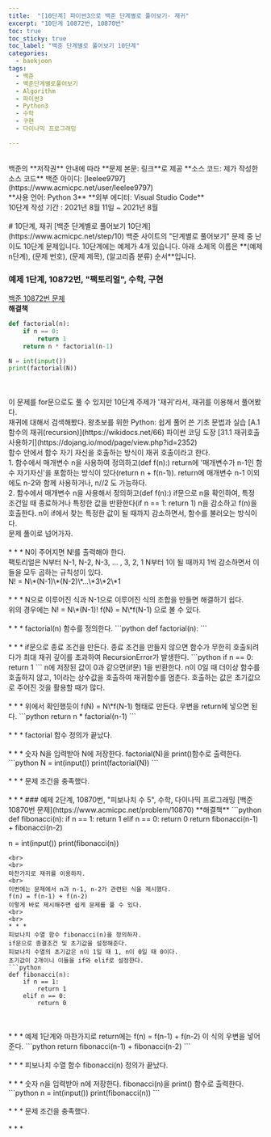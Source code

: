 ```yaml
---
title:  "[10단계] 파이썬3으로 백준 단계별로 풀어보기- 재귀"
excerpt: "10단계 10872번, 10870번"
toc: true
toc_sticky: true
toc_label: "백준 단계별로 풀어보기 10단계"
categories:
  - baekjoon
tags:
  - 백준
  - 백준단계별로풀어보기
  - Algorithm
  - 파이썬3
  - Python3
  - 수학
  - 구현
  - 다이나믹 프로그래밍

---
```

<br>
백준의 **저작권** 안내에 따라   
**문제 본문: 링크**로 제공   
**소스 코드: 제가 작성한 소스 코드**   
백준 아이디: [leelee9797](https://www.acmicpc.net/user/leelee9797)  
<br>
**사용 언어: Python 3**  
**외부 에디터: Visual Studio Code**  
<br>
10단계 작성 기간 : 2021년 8월 11일 ~ 2021년 8월 
<br>
<br>
# 10단계, 재귀
[백준 단계별로 풀어보기 10단계](https://www.acmicpc.net/step/10)  
백준 사이트의 "단계별로 풀어보기" 문제 중 난이도 10단계 문제입니다.  
10단계에는 예제가 4개 있습니다.  
아래 소제목 이름은  
**(예제 n단계), (문제 번호), (문제 제목), (알고리즘 분류) 순서**입니다.  
<br>


### 예제 1단계, 10872번, "팩토리얼", 수학, 구현  
[백준 10872번 문제](https://www.acmicpc.net/problem/10872)  
**해결책**  
```python
def factorial(n):
    if n == 0:
        return 1
    return n * factorial(n-1)

N = int(input())
print(factorial(N))
```
<br> 
<br>
이 문제를 for문으로도 풀 수 있지만  
10단계 주제가 '재귀'라서,  
재귀를 이용해서 풀어봤다.  
<br>
재귀에 대해서 검색해봤다.  
왕초보를 위한 Python: 쉽게 풀어 쓴 기초 문법과 실습 [A.1 함수의 재귀(recursion)](https://wikidocs.net/66)  
파이썬 코딩 도장 [31.1 재귀호출 사용하기](https://dojang.io/mod/page/view.php?id=2352)  
<br>
함수 안에서 함수 자기 자신을 호출하는 방식이 재귀 호출이라고 한다.  
<br> 
1. 함수에서 매개변수 n을 사용하여 정의하고(def f(n):)  
return에 '매개변수가 n-1인 함수 자기자신'을 포함하는 방식이 있다(return n + f(n-1)).  
return에 매개변수 n-1 이외에도 n-2와 함께 사용하거나, n//2 도 가능하다.  
<br> 
2. 함수에서 매개변수 n을 사용해서 정의하고(def f(n):)  
if문으로 n을 확인하여, 특정 조건일 때 종료하거나 특정한 값을 반환한다(if n == 1: return 1)  
n을 감소하고 f(n)을 호출한다.  
n이 if에서 찾는 특정한 값이 될 때까지 감소하면서, 함수를 불러오는 방식이다.  
<br>
문제 풀이로 넘어가자.  
<br> 
<br> 
* * *
N이 주어지면 N!를 출력해야 한다.  
<br> 
팩토리얼은 N부터 N-1, N-2, N-3, ... , 3, 2, 1  
N부터 1이 될 때까지 1씩 감소하면서 이들을 모두 곱하는 규칙성이 있다.  
<br> 
N! = N\*(N-1)\*(N-2)\*...\*3\*2\*1  
<br> 
<br> 
* * *
N으로 이루어진 식과 N-1으로 이루어진 식의 조합을 만들면 해결하기 쉽다.  
<br> 
위의 경우에는  
N! = N\*(N-1)!  
f(N) = N\*f(N-1) 으로 볼 수 있다.  
<br> 
<br> 
* * *
factorial(n) 함수를 정의한다.  
```python
def factorial(n):
```
<br> 
<br> 
* * *
if문으로 종료 조건을 만든다.  
종료 조건을 만들지 않으면 함수가 무한히 호출되려다가 최대 재귀 깊이를 초과하여 RecursionError가 발생한다.  
```python
    if n == 0:
        return 1
```
n에 저장된 값이 0과 같으면(if문) 1을 반환한다.  
n이 0일 때 더이상 함수를 호출하지 않고, 1이라는 상수값을 호출하여 재귀함수를 멈춘다.  
호출하는 값은 초기값으로 주어진 것을 활용할 때가 많다.  
<br> 
<br> 
* * *
위에서 확인했듯이  
f(N) = N\*f(N-1) 형태로 만든다.  
우변을 return에 넣으면 된다.  
```python
    return n * factorial(n-1)
```
<br> 
<br> 
* * *
factorial 함수 정의가 끝났다.  
<br> 
<br> 
* * *
숫자 N을 입력받아 N에 저장한다.   
factorial(N)을 print()함수로 출력한다.  
```python
N = int(input())
print(factorial(N))
```
<br> 
<br> 
* * *
문제 조건을 충족했다.   
<br> 
<br> 
* * *
### 예제 2단계, 10870번, "피보나치 수 5", 수학, 다이나믹 프로그래밍  
[백준 10870번 문제](https://www.acmicpc.net/problem/10870)  
**해결책**  
```python
def fibonacci(n):
    if n == 1:
        return 1
    elif n == 0:
        return 0
    return fibonacci(n-1) + fibonacci(n-2)

n = int(input())
print(fibonacci(n))
```
<br> 
<br>
마찬가지로 재귀를 이용하자.  
<br>
이번에는 문제에서 n과 n-1, n-2가 관련된 식을 제시했다.  
f(n) = f(n-1) + f(n-2)  
이렇게 바로 제시해주면 쉽게 문제를 풀 수 있다.  
<br> 
<br> 
* * *
피보나치 수열 함수 fibonacci(n)을 정의하자.  
if문으로 종결조건 및 초기값을 설정해준다.  
피보나치 수열의 초기값은 n이 1일 때 1, n이 0일 때 0이다.  
초기값이 2개이니 이들을 if와 elif로 설정한다.  
```python
def fibonacci(n):
    if n == 1:
        return 1
    elif n == 0:
        return 0
```
<br> 
<br> 
* * *
예제 1단계와 마찬가지로 return에는  
f(n) = f(n-1) + f(n-2)  
이 식의 우변을 넣어준다.  
```python
    return fibonacci(n-1) + fibonacci(n-2)
```
<br> 
<br> 
* * *
피보나치 수열 함수 fibonacci(n) 정의가 끝났다.  
<br> 
<br> 
* * *
숫자 n을 입력받아 n에 저장한다.  
fibonacci(n)을 print() 함수로 출력한다.  
```python
n = int(input())
print(fibonacci(n))
```
<br> 
<br> 
* * *
문제 조건을 충족했다.  
<br> 
<br> 
* * *
